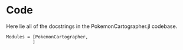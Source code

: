 # Code
Here lie all of the docstrings in the PokemonCartographer.jl codebase.

```@autodocs
Modules = [PokemonCartographer,
          ]
```
